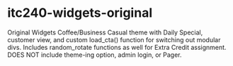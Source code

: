 # itc240-widgets-original
Original Widgets Coffee/Business Casual theme with Daily Special, customer view, and custom load_cta() function for switching out modular divs. Includes random_rotate functions as well for Extra Credit assignment. DOES NOT include theme-ing option, admin login, or Pager.
